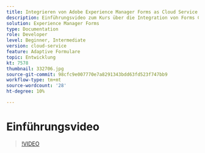 ```yaml
---
title: Integrieren von Adobe Experience Manager Forms as Cloud Service in Adobe Sign
description: Einführungsvideo zum Kurs über die Integration von Forms CS mit Adobe Sign
solution: Experience Manager Forms
type: Documentation
role: Developer
level: Beginner, Intermediate
version: cloud-service
feature: Adaptive Formulare
topic: Entwicklung
kt: 7578
thumbnail: 332706.jpg
source-git-commit: 98cfc9e007770e7a8291343bdd63fd523f747bb9
workflow-type: tm+mt
source-wordcount: '28'
ht-degree: 10%

---
```



# Einführungsvideo


>[!VIDEO](https://video.tv.adobe.com/v/332706?quality=12&learn=on)


